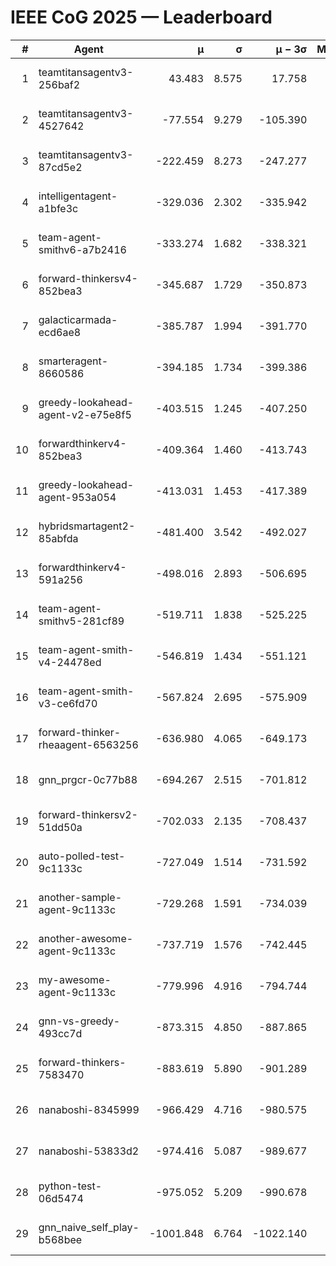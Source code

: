 # IEEE CoG 2025 — Leaderboard

| # | Agent | μ | σ | μ − 3σ | Matches | Updated |
|---:|---|---:|---:|---:|---:|---|
| 1 | teamtitansagentv3-256baf2 | 43.483 | 8.575 | 17.758 | 19856 | 2025-08-24 17:32 |
| 2 | teamtitansagentv3-4527642 | -77.554 | 9.279 | -105.390 | 19530 | 2025-08-24 17:32 |
| 3 | teamtitansagentv3-87cd5e2 | -222.459 | 8.273 | -247.277 | 20626 | 2025-08-24 17:32 |
| 4 | intelligentagent-a1bfe3c | -329.036 | 2.302 | -335.942 | 16451 | 2025-08-24 17:32 |
| 5 | team-agent-smithv6-a7b2416 | -333.274 | 1.682 | -338.321 | 19480 | 2025-08-24 17:32 |
| 6 | forward-thinkersv4-852bea3 | -345.687 | 1.729 | -350.873 | 15690 | 2025-08-24 17:32 |
| 7 | galacticarmada-ecd6ae8 | -385.787 | 1.994 | -391.770 | 18240 | 2025-08-24 17:32 |
| 8 | smarteragent-8660586 | -394.185 | 1.734 | -399.386 | 16272 | 2025-08-24 17:32 |
| 9 | greedy-lookahead-agent-v2-e75e8f5 | -403.515 | 1.245 | -407.250 | 20010 | 2025-08-24 17:32 |
| 10 | forwardthinkerv4-852bea3 | -409.364 | 1.460 | -413.743 | 16174 | 2025-08-24 17:32 |
| 11 | greedy-lookahead-agent-953a054 | -413.031 | 1.453 | -417.389 | 18130 | 2025-08-24 17:32 |
| 12 | hybridsmartagent2-85abfda | -481.400 | 3.542 | -492.027 | 16178 | 2025-08-24 17:32 |
| 13 | forwardthinkerv4-591a256 | -498.016 | 2.893 | -506.695 | 16047 | 2025-08-24 17:32 |
| 14 | team-agent-smithv5-281cf89 | -519.711 | 1.838 | -525.225 | 18860 | 2025-08-24 17:32 |
| 15 | team-agent-smith-v4-24478ed | -546.819 | 1.434 | -551.121 | 19696 | 2025-08-24 17:32 |
| 16 | team-agent-smith-v3-ce6fd70 | -567.824 | 2.695 | -575.909 | 20196 | 2025-08-24 17:32 |
| 17 | forward-thinker-rheaagent-6563256 | -636.980 | 4.065 | -649.173 | 18348 | 2025-08-24 17:32 |
| 18 | gnn_prgcr-0c77b88 | -694.267 | 2.515 | -701.812 | 17140 | 2025-08-24 17:32 |
| 19 | forward-thinkersv2-51dd50a | -702.033 | 2.135 | -708.437 | 18848 | 2025-08-24 17:32 |
| 20 | auto-polled-test-9c1133c | -727.049 | 1.514 | -731.592 | 20060 | 2025-08-24 17:32 |
| 21 | another-sample-agent-9c1133c | -729.268 | 1.591 | -734.039 | 19460 | 2025-08-24 17:32 |
| 22 | another-awesome-agent-9c1133c | -737.719 | 1.576 | -742.445 | 20900 | 2025-08-24 17:32 |
| 23 | my-awesome-agent-9c1133c | -779.996 | 4.916 | -794.744 | 19520 | 2025-08-24 17:32 |
| 24 | gnn-vs-greedy-493cc7d | -873.315 | 4.850 | -887.865 | 15160 | 2025-08-24 17:32 |
| 25 | forward-thinkers-7583470 | -883.619 | 5.890 | -901.289 | 18040 | 2025-08-24 17:32 |
| 26 | nanaboshi-8345999 | -966.429 | 4.716 | -980.575 | 15850 | 2025-08-24 17:32 |
| 27 | nanaboshi-53833d2 | -974.416 | 5.087 | -989.677 | 15180 | 2025-08-24 17:32 |
| 28 | python-test-06d5474 | -975.052 | 5.209 | -990.678 | 15630 | 2025-08-24 17:32 |
| 29 | gnn_naive_self_play-b568bee | -1001.848 | 6.764 | -1022.140 | 15540 | 2025-08-24 17:32 |
